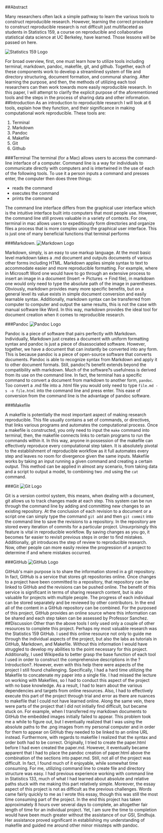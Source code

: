 ##Abstract

Many researchers often lack a simple pathway to learn the various tools to construct reproducible research.  However, learning the correct procedure to construct reproducible research is not difficult just multifaceted as students in Statistics 159, a course on reproducible and collaborative statistical data science at UC Berkeley, have learned. Those lessons will be passed on here.  

![Statistics 159 Logo](https://raw.githubusercontent.com/ucb-stat159/stat159-fall-2016/master/projects/proj01/images/stat159-logo.png)

For broad overview, first, one must learn how to utilize tools including terminal, markdown, pandoc, makefile, git, and github. Together, each of these components work to develop a streamlined system of file and directory structuring, document formation, and communal sharing.  After learning the purpose, and then, the methods of utilizing each tool researchers can then work towards more easily reproducible research.  In this paper, I will attempt to clarify the explicit purpose of the aforementioned tools and the steps in the process of sharing data and other information. 
##Introduction
As an introduction to reproducible research I will look at 6 tools, explain how they function, and their significance in making computational work reproducible.  These tools are:
 
 1. Terminal
 2. Markdown
 3. Pandoc
 4. Makefile
 5. Git
 6. Github

###Terminal
The terminal (for a Mac) allows users to access the command-line interface of a computer.  Command line is a way for individuals to communicate directly with computers and is intertwined in the use of each of the following tools.  To use it a person inputs a command and presses enter, the computer then does three things:
 
 * reads the command
 * executes the command
 * prints the command

The command line interface differs from the graphical user interface which is the intuitive interface built into computers that most people use.  However, the command line still proves valuable in a variety of contexts.  For one, terminal in mac allows users to expeditiously form directories and organize files a process that is more complex using the graphical user interface.  This is just one of many beneficial functions that terminal performs

###Markdown.
![Markdown Logo](https://raw.githubusercontent.com/ucb-stat159/stat159-fall-2016/master/projects/proj01/images/markdown-logo.png)

Markdown, simply, is an easy to use markup language.  At the most basic level markdown takes a .md document and outputs documents of various other forms including HTML.  Markdown applies simple syntax to text to accommodate easier and more reproducible formatting. For example, where in Microsoft Word one would have to go through an extensive process to insert an image in a document (Insert -> Pictures -> Find file), in markdown one would only need to type the absolute path of the image in parentheses.  Obviously, markdown provides many more specific benefits, but on a general level its value exists in simple document conversion and easily learnable syntax.  Additionally, markdown syntax can be transferred from computer to computer and output the same results, this is not the case with manual software like Word.  In this way, markdown provides the ideal tool for document creation when it comes to reproducible research.

###Pandoc
![Pandoc Logo](https://raw.githubusercontent.com/ucb-stat159/stat159-fall-2016/master/projects/proj01/images/pandoc-logo.png)

Pandoc is a piece of software that pairs perfectly with Markdown.  Individually, Markdown just creates a document with uniform formatting syntax and pandoc is just a piece of disassociated software.  However, together, we have a document that can instantly be converted into any form.  This is because pandoc is a piece of open-source software that converts documents.  Pandoc is able to recognize syntax from Markdown and apply it to other document formats. Still, pandoc?s benefit extends beyond the compatibility with markdown.  Much of the software?s usefulness is derived from its use on the command line.  In fact, the terminal has a specific command to convert a document from markdown to another form, `pandoc`.  Too convert a .md file into a .html file you would only need to type `file.md -s -o file.html` into the command line and press enter.  This ease of conversion from the command line is the advantage of pandoc software.

###Makefile

A makefile is potentially the most important aspect of making research reproducible.  This file usually contains a set of commands, or directives, that links various programs and automates the computational process.  Once a makefile is constructed, you only need to input the `make` command into terminal, then, the makefile connects links to certain programs to run the commands within it.  In this way, anyone in possession of the makefile can effectively reproduce every computational step taken.  It is absolutely pivotal to the establishment of reproducible workflow as it full automates every step and leaves no room for divergence given the same inputs.  Makefile works by taking an input running a given command and creating a certain output.  This method can be applied in almost any scenario, from taking data and a script to output a model, to combining two .md using the `cat` command. 

###Git
![Git Logo](https://raw.githubusercontent.com/ucb-stat159/stat159-fall-2016/master/projects/proj01/images/git-logo.png)

Git is a version control system, this means, when dealing with a document, git allows us to track changes made at each step.  This system can be run through the command line by adding and committing new changes to an existing repository.  At the conclusion of each revision to a document or a script one can simply type the command `git add` and then `git commit` into the command line to save the revisions to a repository.  In the repository are stored every iteration of commits for a particular project.  Unsurprisingly this feature is vital in reproducible workflow.  By saving changes as you go, it becomes far easier to revisit previous steps in order to find mistakes.  Additionally, git introduces the step of review to reproducible research.  Now, other people can more easily review the progression of a project to determine if and where mistakes occurred.  

###GitHub
![GitHub Logo](https://raw.githubusercontent.com/ucb-stat159/stat159-fall-2016/master/projects/proj01/images/github-logo.png)

GitHub's main purpose is to share the information stored in a git repository.  In fact, GitHub is a service that stores git repositories online.  Once changes to a project have been committed to a repository, that repository can be linked to GitHub and the revisions can be pushed online.  The benefit of this service is significant in terms of sharing research content, but is also valuable for projects with multiple people.  The progress of each individual can be stored separately and be reviewed by other contributors.  In the end all of the content in a GitHub repository can be combined.  For the purposed of this project, GitHub provides an online source where this information can be shared and each step taken can be assessed by Professor Sanchez.
##Discussion
Other than the above tools I only used only a couple of other resources to complete this project.  Perhaps my most valuable research was the Statistics 159 GitHub. I used this online resource not only to guide me through the individual aspects of the project, but also the labs as tutorials in GitHub, Markdown, and Makefile.  Without this information I would have struggled to develop my abilities to the point necessary for this project.  Additionally, I used Wikipedia to better grasp the base function of each tool I used in order to construct the comprehensive descriptions in the ?Introduction?.  However, even with this help there were aspects of the project I still found challenging.  Specifically, I had a hard time utilizing the Makefile to concatenate my paper into a single file.  I had missed the lecture on working with Makefiles, so I had to conduct this aspect of the project with no base knowledge.  As a result, I had to learn about the various dependencies and targets from online resources. Also, I had to effectively execute this part of the project through trial and error as there are nuances to makefile that I could not have learned online.  Along the same vein, there were parts of the project that I did not initially find difficult, but became stuck on.  For example, when I transferred my markdown documents to GitHub the embedded images initially failed to appear.  This problem took me a while to figure out, but I eventually realized that I was using the absolute paths to the .png images from my personal computer and in order for them to appear on GitHub they needed to be linked to an online URL instead.  Furthermore, with regards to makefile I realized that the syntax and order both had to be correct.  Originally, I tried to create the paper.html before I had even created the paper.md.  However, it eventually became apparent that I had to place the pandoc creation of paper.html above the combination of the sections into paper.md.  Still, not all of the project was difficult.  In fact, I found much of it enjoyable, while somewhat time consuming.  For me, utilizing command line to create file and directory structure was easy.  I had previous experience working with command line in Statistics 133, much of what I had learned about absolute and relative paths stuck with me making this part relatively simple.  Moreover, the essay aspect of this project is not as difficult as the previous challenges.  Words came fairly quickly to me as I wrote this essay, though this was still the most time consuming part of the project.  In the end this project has taken approximately 8 hours over several days to complete, an altogether fair length of time for an individual project.  Yet, I am sure the time to completion would have been much greater without the assistance of our GSI, Sindhuja.  Her assistance proved significant in establishing my understanding of makefile and guided me around other minor missteps with pandoc.